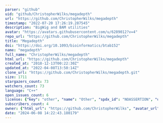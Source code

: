 ```yaml
---
parser: "github"
uid: "github/ChristopherWilks/megadepth"
url: "https://github.com/ChristopherWilks/megadepth"
timestamp: "2022-07-20 17:26:19.287545"
description: "BigWig and BAM utilities"
avatar: "https://avatars.githubusercontent.com/u/6289012?v=4"
repo_url: "https://github.com/ChristopherWilks/megadepth"
title: "Megadepth"
doi: "https://doi.org/10.1093/bioinformatics/btab152"
name: "megadepth"
full_name: "ChristopherWilks/megadepth"
html_url: "https://github.com/ChristopherWilks/megadepth"
created_at: "2018-12-13T00:22:30Z"
updated_at: "2022-04-08T13:50:14Z"
clone_url: "https://github.com/ChristopherWilks/megadepth.git"
size: 1711
stargazers_count: 73
watchers_count: 73
language: "C++"
open_issues_count: 6
license: {"key": "other", "name": "Other", "spdx_id": "NOASSERTION", "url": null, "node_id": "MDc6TGljZW5zZTA="}
subscribers_count: 4
owner: {"html_url": "https://github.com/ChristopherWilks", "avatar_url": "https://avatars.githubusercontent.com/u/6289012?v=4", "login": "ChristopherWilks", "type": "User"}
date: "2024-06-08 14:22:43.180179"
---
```

